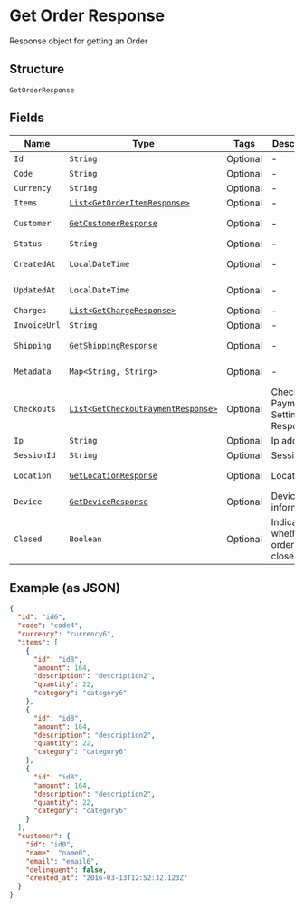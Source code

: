 
# Get Order Response

Response object for getting an Order

## Structure

`GetOrderResponse`

## Fields

| Name | Type | Tags | Description | Getter | Setter |
|  --- | --- | --- | --- | --- | --- |
| `Id` | `String` | Optional | - | String getId() | setId(String id) |
| `Code` | `String` | Optional | - | String getCode() | setCode(String code) |
| `Currency` | `String` | Optional | - | String getCurrency() | setCurrency(String currency) |
| `Items` | [`List<GetOrderItemResponse>`](../../doc/models/get-order-item-response.md) | Optional | - | List<GetOrderItemResponse> getItems() | setItems(List<GetOrderItemResponse> items) |
| `Customer` | [`GetCustomerResponse`](../../doc/models/get-customer-response.md) | Optional | - | GetCustomerResponse getCustomer() | setCustomer(GetCustomerResponse customer) |
| `Status` | `String` | Optional | - | String getStatus() | setStatus(String status) |
| `CreatedAt` | `LocalDateTime` | Optional | - | LocalDateTime getCreatedAt() | setCreatedAt(LocalDateTime createdAt) |
| `UpdatedAt` | `LocalDateTime` | Optional | - | LocalDateTime getUpdatedAt() | setUpdatedAt(LocalDateTime updatedAt) |
| `Charges` | [`List<GetChargeResponse>`](../../doc/models/get-charge-response.md) | Optional | - | List<GetChargeResponse> getCharges() | setCharges(List<GetChargeResponse> charges) |
| `InvoiceUrl` | `String` | Optional | - | String getInvoiceUrl() | setInvoiceUrl(String invoiceUrl) |
| `Shipping` | [`GetShippingResponse`](../../doc/models/get-shipping-response.md) | Optional | - | GetShippingResponse getShipping() | setShipping(GetShippingResponse shipping) |
| `Metadata` | `Map<String, String>` | Optional | - | Map<String, String> getMetadata() | setMetadata(Map<String, String> metadata) |
| `Checkouts` | [`List<GetCheckoutPaymentResponse>`](../../doc/models/get-checkout-payment-response.md) | Optional | Checkout Payment Settings Response | List<GetCheckoutPaymentResponse> getCheckouts() | setCheckouts(List<GetCheckoutPaymentResponse> checkouts) |
| `Ip` | `String` | Optional | Ip address | String getIp() | setIp(String ip) |
| `SessionId` | `String` | Optional | Session id | String getSessionId() | setSessionId(String sessionId) |
| `Location` | [`GetLocationResponse`](../../doc/models/get-location-response.md) | Optional | Location | GetLocationResponse getLocation() | setLocation(GetLocationResponse location) |
| `Device` | [`GetDeviceResponse`](../../doc/models/get-device-response.md) | Optional | Device's informations | GetDeviceResponse getDevice() | setDevice(GetDeviceResponse device) |
| `Closed` | `Boolean` | Optional | Indicates whether the order is closed | Boolean getClosed() | setClosed(Boolean closed) |

## Example (as JSON)

```json
{
  "id": "id6",
  "code": "code4",
  "currency": "currency6",
  "items": [
    {
      "id": "id8",
      "amount": 164,
      "description": "description2",
      "quantity": 22,
      "category": "category6"
    },
    {
      "id": "id8",
      "amount": 164,
      "description": "description2",
      "quantity": 22,
      "category": "category6"
    },
    {
      "id": "id8",
      "amount": 164,
      "description": "description2",
      "quantity": 22,
      "category": "category6"
    }
  ],
  "customer": {
    "id": "id0",
    "name": "name0",
    "email": "email6",
    "delinquent": false,
    "created_at": "2016-03-13T12:52:32.123Z"
  }
}
```

